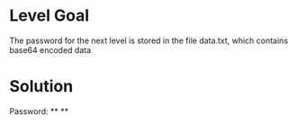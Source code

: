 # Level Goal
The password for the next level is stored in the file data.txt, which contains base64 encoded data

# Solution

Password: ** **
